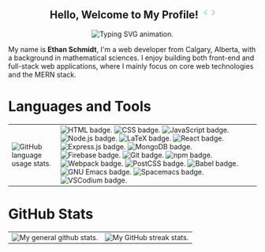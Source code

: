 <!-- Main Header -->
<h2 align="center">
  Hello, Welcome to My Profile! <img src="./assets/code.gif" alt="Animation of empty HTML tag." style="width: 24px; margin-left: 5px; vertical-align: baseline;"/>
</h2>

<!-- Subtitle -->
<p align="center">
  <img alt="Typing SVG animation." src="https://readme-typing-svg.demolab.com?font=Source+Code+Pro&color=41B883&pause=1000&center=true&vCenter=true&height=40&lines=MERN+stack+developer;Full-Stack+developer" />
</p>

<!-- About Me -->

My name is **Ethan Schmidt**, I'm a web developer from Calgary, Alberta, with a
background in mathematical sciences. I enjoy building both front-end and
full-stack web applications, where I mainly focus on core web technologies and
the MERN stack.

# Languages and Tools

<table>
  <tbody>
  <tr>
    <td>
      <img style="height: 300px" alt="GitHub language usage stats." src="https://github-readme-stats.vercel.app/api/top-langs/?username=CS-Schmidt&layout=compact&theme=vue-dark" />
    </td>
    <td>
      <span><img alt="HTML badge." src="https://img.shields.io/badge/HTML-E34F26.svg?style=flat&logo=html5&logoColor=white" /></span>
      <span><img alt="CSS badge." src="https://img.shields.io/badge/CSS-1572B6.svg?style=flat&logo=css3&logoColor=white" /></span>
      <span><img alt="JavaScript badge." src="https://img.shields.io/badge/JavaScript-F7DF1E.svg?style=flat&logo=javascript&logoColor=black" /></span>
      <span><img alt="Node.js badge." src="https://img.shields.io/badge/Node.js-43853D.svg?style=flat&logo=node.js&logoColor=white" /></span>
      <span><img alt="LaTeX badge." src="https://img.shields.io/badge/LaTeX-008080.svg?style=flat&logo=latex&logoColor=white" /></span>
      <span><img alt="React badge." src="https://img.shields.io/badge/React-20232a.svg?style=flat&logo=react&logoColor=2361DAFB" /></span>
      <span><img alt="Express.js badge." src="https://img.shields.io/badge/Express.js-404d59.svg?style=flat&logo=express&logoColor=white" /></span>
      <span><img alt="MongoDB badge." src ="https://img.shields.io/badge/MongoDB-4ea94b.svg?style=flat&logo=mongodb&logoColor=white" /></span>
      <span><img alt="Firebase badge." src ="https://img.shields.io/badge/Firebase-FFCA28.svg?style=flat&logo=Firebase&logoColor=black" /></span>
      <span><img alt="Git badge." src="https://img.shields.io/badge/Git-F05033.svg?style=flat&logo=git&logoColor=white" /></span>
      <span><img alt="npm badge." src="https://img.shields.io/badge/npm-CB3837.svg?style=flat&logo=npm&logoColor=white" /></span>
      <span><img alt="Webpack badge." src="https://img.shields.io/badge/webpack-8d96c9.svg?style=flat&logo=webpack&logocolor=white" /></span>
      <span><img alt="PostCSS badge." src="https://img.shields.io/badge/PostCSS-DD3A0A.svg?style=flat&logo=PostCSS&logocolor=white" /></span>
      <span><img alt="Babel badge." src="https://img.shields.io/badge/Babel-D99C2E.svg?style=flat&logo=Babel&logocolor=white" /></span>
      <span><img alt="GNU Emacs badge." src="https://img.shields.io/badge/GNU%20Emacs-7F5AB6?style=flat&logo=gnuemacs&logoColor=white" /></span>
      <span><img alt="Spacemacs badge." src="https://img.shields.io/badge/Spacemacs-9266CC?style=flat&logo=spacemacs&logoColor=white" /></span>
      <span><img alt="VSCodium badge." src="https://img.shields.io/badge/VSCodium-2F207D.svg?style=flat&logo=VSCodium&logocolor=white" /></span>
    </td>
  </tr>
  </tbody>
</table>

# GitHub Stats

<table>
  <tbody>
    <tr>
      <td>
        <span><img alt="My general github stats." src="https://github-readme-stats.vercel.app/api?username=CS-Schmidt&theme=vue-dark&show_icons=true" /></span>
      </td>
      <td>
        <span><img alt="My GitHub streak stats." src="https://streak-stats.demolab.com?user=CS-Schmidt&theme=vue-dark" /></span>
      </td>
    </tr>
  </tbody>
</table>
